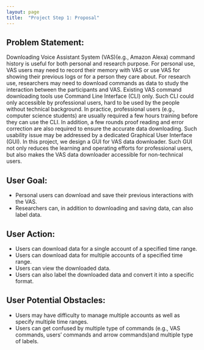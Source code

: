 ```yaml
---
layout: page
title:  "Project Step 1: Proposal"
---
```


## Problem Statement:

Downloading Voice Assistant System (VAS)(e.g., Amazon Alexa) command history is useful for both personal and research purpose. For personal use, VAS users may need to record their memory with VAS or use VAS for showing their previous logs or for a person they care about. For research use, researchers may need to download commands as data to study the interaction between the participants and VAS. Existing VAS command downloading tools use Command Line Interface (CLI) only. Such CLI could only accessible by professional users, hard to be used by the people without technical background. In practice, professional users (e.g., computer science students) are usually required a few hours training before they can use the CLI. In addition, a few rounds proof reading and error correction are also required to ensure the accurate data downloading. Such usability issue may be addressed by a dedicated Graphical User Interface (GUI). In this project, we design a GUI for VAS data downloader. Such GUI not only reduces the learning and operating efforts for professional users, but also makes the VAS data downloader accessible for non-technical users.

## User Goal: 

- Personal users can download and save their previous interactions with the VAS.
- Researchers can, in addition to downloading and saving data, can also label data.

## User Action: 

- Users can download data for a single account of a specified time range.
- Users can download data for multiple accounts of a specified time range.
- Users can view the downloaded data.
- Users can also label the downloaded data and convert it into a specific format.


## User Potential Obstacles:

- Users may have difficulty to manage multiple accounts as well as specify multiple time ranges. 
- Users can get confused by multiple type of commands (e.g., VAS commands, users’ commands and arrow commands)and multiple type of labels. 
